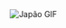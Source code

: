 <div style="text-align: center;">
    <img src="[https://imgur.com/gallery/pixel-art-gifs-CSUOL#i3sbNAX]" alt="Japão GIF" style="max-width: 100%; height: auto;" />
</div>
